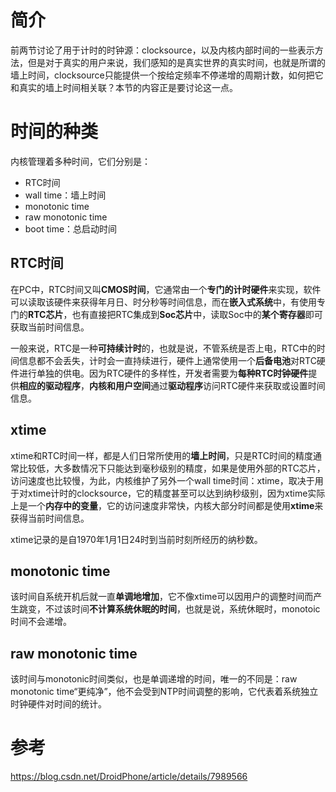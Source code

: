 
# 简介

前两节讨论了用于计时的时钟源：clocksource，以及内核内部时间的一些表示方法，但是对于真实的用户来说，我们感知的是真实世界的真实时间，也就是所谓的墙上时间，clocksource只能提供一个按给定频率不停递增的周期计数，如何把它和真实的墙上时间相关联？本节的内容正是要讨论这一点。

# 时间的种类

内核管理着多种时间，它们分别是：

* RTC时间
* wall time：墙上时间
* monotonic time
* raw monotonic time
* boot time：总启动时间

## RTC时间

在PC中，RTC时间又叫**CMOS时间**，它通常由一个**专门的计时硬件**来实现，软件可以读取该硬件来获得年月日、时分秒等时间信息，而在**嵌入式系统**中，有使用专门的**RTC芯片**，也有直接把RTC集成到**Soc芯片**中，读取Soc中的**某个寄存器**即可获取当前时间信息。

一般来说，RTC是一种**可持续计时**的，也就是说，不管系统是否上电，RTC中的时间信息都不会丢失，计时会一直持续进行，硬件上通常使用一个**后备电池**对RTC硬件进行单独的供电。因为RTC硬件的多样性，开发者需要为**每种RTC时钟硬件**提供**相应的驱动程序**，**内核和用户空间**通过**驱动程序**访问RTC硬件来获取或设置时间信息。

## xtime

xtime和RTC时间一样，都是人们日常所使用的**墙上时间**，只是RTC时间的精度通常比较低，大多数情况下只能达到毫秒级别的精度，如果是使用外部的RTC芯片，访问速度也比较慢，为此，内核维护了另外一个wall time时间：xtime，取决于用于对xtime计时的clocksource，它的精度甚至可以达到纳秒级别，因为xtime实际上是一个**内存中的变量**，它的访问速度非常快，内核大部分时间都是使用**xtime**来获得当前时间信息。

xtime记录的是自1970年1月1日24时到当前时刻所经历的纳秒数。

## monotonic time

该时间自系统开机后就一直**单调地增加**，它不像xtime可以因用户的调整时间而产生跳变，不过该时间**不计算系统休眠的时间**，也就是说，系统休眠时，monotoic时间不会递增。

## raw monotonic time

该时间与monotonic时间类似，也是单调递增的时间，唯一的不同是：raw monotonic time“更纯净”，他不会受到NTP时间调整的影响，它代表着系统独立时钟硬件对时间的统计。

## 
# 参考

https://blog.csdn.net/DroidPhone/article/details/7989566